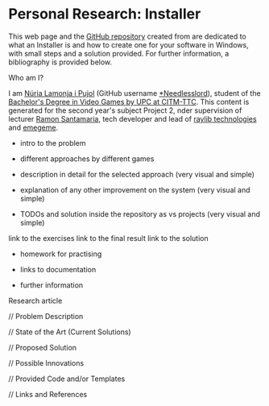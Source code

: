 # Personal Research: Installer

This web page and the [GitHub repository]() created from are dedicated to what an Installer is and how to create one for your software in Windows, with small steps and a solution provided. For further information, a bibliography is provided below. 

Who am I?

I am [Núria Lamonja i Pujol](https://www.linkedin.com/in/needlesslord/) (GitHub username [*Needlesslord](https://github.com/Needlesslord)), student of the [Bachelor's Degree in Video Games by UPC at CITM-TTC](https://www.citm.upc.edu/ing/estudis/grau-videojocs-bcn/). This content is generated for the second year's subject Project 2, nder supervision of lecturer [Ramon Santamaria](https://www.linkedin.com/in/raysan/), tech developer and lead of [raylib technologies](https://www.raylib.com/) and [emegeme](https://www.emegeme.com/).


- intro to the problem

- different approaches by different games

- description in detail for the selected approach (very visual and simple)

- explanation of any other improvement on the system (very visual and simple)

- TODOs and solution inside the repository as vs projects (very visual and simple)

link to the exercises
link to the final result
link to the solution

- homework for practising

- links to documentation

- further information





Research article


// Problem Description


// State of the Art (Current Solutions)


// Proposed Solution


// Possible Innovations


// Provided Code and/or Templates


// Links and References
